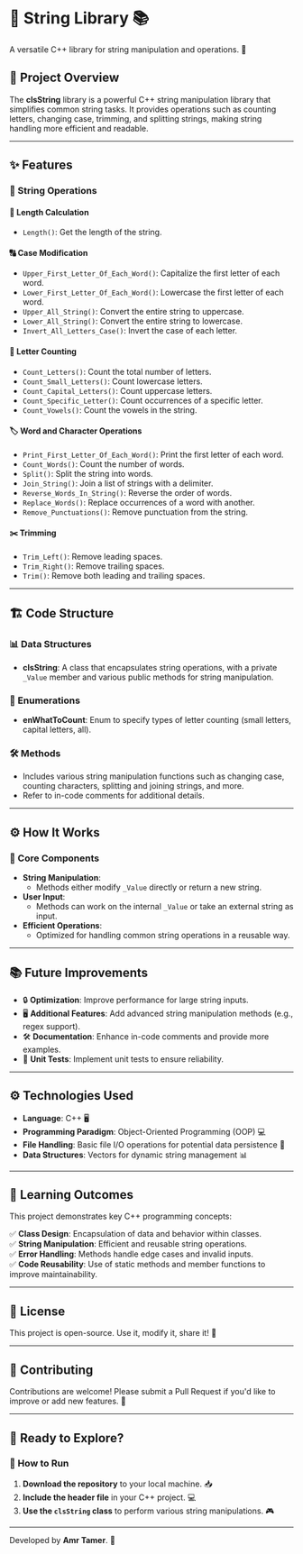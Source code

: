 # 🧵 String Library 📚  
A versatile C++ library for string manipulation and operations. 🚀  

## 🌟 Project Overview  
The **clsString** library is a powerful C++ string manipulation library that simplifies common string tasks. It provides operations such as counting letters, changing case, trimming, and splitting strings, making string handling more efficient and readable.  

---

## ✨ Features  

### 📝 String Operations  

#### 📏 Length Calculation  
- `Length()`: Get the length of the string.  

#### 🔠 Case Modification  
- `Upper_First_Letter_Of_Each_Word()`: Capitalize the first letter of each word.  
- `Lower_First_Letter_Of_Each_Word()`: Lowercase the first letter of each word.  
- `Upper_All_String()`: Convert the entire string to uppercase.  
- `Lower_All_String()`: Convert the entire string to lowercase.  
- `Invert_All_Letters_Case()`: Invert the case of each letter.  

#### 🔢 Letter Counting  
- `Count_Letters()`: Count the total number of letters.  
- `Count_Small_Letters()`: Count lowercase letters.  
- `Count_Capital_Letters()`: Count uppercase letters.  
- `Count_Specific_Letter()`: Count occurrences of a specific letter.  
- `Count_Vowels()`: Count the vowels in the string.  

#### 🏷️ Word and Character Operations  
- `Print_First_Letter_Of_Each_Word()`: Print the first letter of each word.  
- `Count_Words()`: Count the number of words.  
- `Split()`: Split the string into words.  
- `Join_String()`: Join a list of strings with a delimiter.  
- `Reverse_Words_In_String()`: Reverse the order of words.  
- `Replace_Words()`: Replace occurrences of a word with another.  
- `Remove_Punctuations()`: Remove punctuation from the string.  

#### ✂️ Trimming  
- `Trim_Left()`: Remove leading spaces.  
- `Trim_Right()`: Remove trailing spaces.  
- `Trim()`: Remove both leading and trailing spaces.  

---

## 🏗️ Code Structure  

### 📊 Data Structures  
- **clsString**: A class that encapsulates string operations, with a private `_Value` member and various public methods for string manipulation.  

### 🔢 Enumerations  
- **enWhatToCount**: Enum to specify types of letter counting (small letters, capital letters, all).  

### 🛠️ Methods  
- Includes various string manipulation functions such as changing case, counting characters, splitting and joining strings, and more.  
- Refer to in-code comments for additional details.  

---

## ⚙️ How It Works  

### 🔑 Core Components  
- **String Manipulation**:  
  - Methods either modify `_Value` directly or return a new string.  
- **User Input**:  
  - Methods can work on the internal `_Value` or take an external string as input.  
- **Efficient Operations**:  
  - Optimized for handling common string operations in a reusable way.  

---

## 📚 Future Improvements  

- 🔒 **Optimization**: Improve performance for large string inputs.  
- 🖥️ **Additional Features**: Add advanced string manipulation methods (e.g., regex support).  
- 🛠️ **Documentation**: Enhance in-code comments and provide more examples.  
- 📜 **Unit Tests**: Implement unit tests to ensure reliability.  

---

## ⚙️ Technologies Used  

- **Language**: C++ 🖥️  
- **Programming Paradigm**: Object-Oriented Programming (OOP) 💻  
- **File Handling**: Basic file I/O operations for potential data persistence 📂  
- **Data Structures**: Vectors for dynamic string management 📊  

---

## 🎯 Learning Outcomes  

This project demonstrates key C++ programming concepts:  

✅ **Class Design**: Encapsulation of data and behavior within classes.  
✅ **String Manipulation**: Efficient and reusable string operations.  
✅ **Error Handling**: Methods handle edge cases and invalid inputs.  
✅ **Code Reusability**: Use of static methods and member functions to improve maintainability.  

---

## 📜 License  

This project is open-source. Use it, modify it, share it! 🎉  

---

## 🤝 Contributing  

Contributions are welcome! Please submit a Pull Request if you'd like to improve or add new features. 🙌  

---

## 🏁 Ready to Explore?  

### 🚀 How to Run  

1. **Download the repository** to your local machine. 📥  
2. **Include the header file** in your C++ project. 💻  
3. **Use the `clsString` class** to perform various string manipulations. 🎮  

---

Developed by **Amr Tamer**. 🚀  
